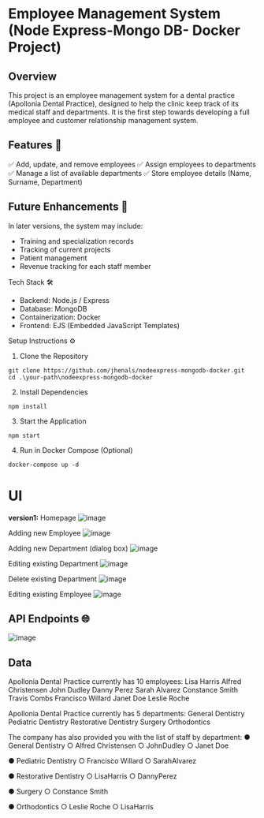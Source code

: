 # Employee Management System (Node Express-Mongo DB- Docker Project)

## Overview
This project is an employee management system for a dental practice (Apollonia Dental Practice), designed to help the clinic keep track of its medical staff and departments. It is the first step towards developing a full employee and customer relationship management system.

## Features 🚀
✅ Add, update, and remove employees
✅ Assign employees to departments
✅ Manage a list of available departments
✅ Store employee details (Name, Surname, Department)

## Future Enhancements 🔮
In later versions, the system may include:

* Training and specialization records
* Tracking of current projects
* Patient management
* Revenue tracking for each staff member

Tech Stack 🛠️
* Backend: Node.js / Express
* Database: MongoDB
* Containerization: Docker
* Frontend: EJS (Embedded JavaScript Templates)

Setup Instructions ⚙️
1. Clone the Repository
```
git clone https://github.com/jhenals/nodeexpress-mongodb-docker.git
cd .\your-path\nodeexpress-mongodb-docker
```

2. Install Dependencies
```
npm install
```

3. Start the Application
```
npm start
```

4. Run in Docker Compose (Optional)
```
docker-compose up -d
```

# UI
**version1:**
Homepage
![image](https://github.com/user-attachments/assets/1c5556b1-4f83-4a22-a17f-dd9f66560617)

Adding new Employee
![image](https://github.com/user-attachments/assets/e6c89007-6aed-4377-8167-cf450f611c49)

Adding new Department (dialog box)
![image](https://github.com/user-attachments/assets/50698241-03a8-4351-8483-a76f78743acb)

Editing existing Department
![image](https://github.com/user-attachments/assets/672b2a14-7612-48d9-9938-977873fdeb61)

Delete existing Department
![image](https://github.com/user-attachments/assets/0faf0f77-fd6a-48e4-9d60-68f65a72188c)

Editing existing Employee
![image](https://github.com/user-attachments/assets/b7c7f64e-4787-4ed1-9b1c-ef68d35e112e)

## API Endpoints 🌐
![image](https://github.com/user-attachments/assets/8573a16b-99a8-4126-b2ec-d67c3e55eb38)

## Data
Apollonia Dental Practice currently has 10 employees: 
Lisa Harris 
Alfred Christensen 
John Dudley 
Danny Perez 
Sarah Alvarez 
Constance Smith 
Travis Combs 
Francisco Willard 
Janet Doe 
Leslie Roche 

Apollonia Dental Practice currently has 5 departments: 
General Dentistry 
Pediatric Dentistry 
Restorative Dentistry 
Surgery Orthodontics 

The company has also provided you with the list of staff by department: 
● General Dentistry 
○ Alfred Christensen 
○ JohnDudley 
○ Janet Doe 

● Pediatric Dentistry 
○ Francisco Willard 
○ SarahAlvarez

● Restorative Dentistry 
○ LisaHarris 
○ DannyPerez 

● Surgery 
○ Constance Smith 

● Orthodontics 
○ Leslie Roche 
○ LisaHarris
